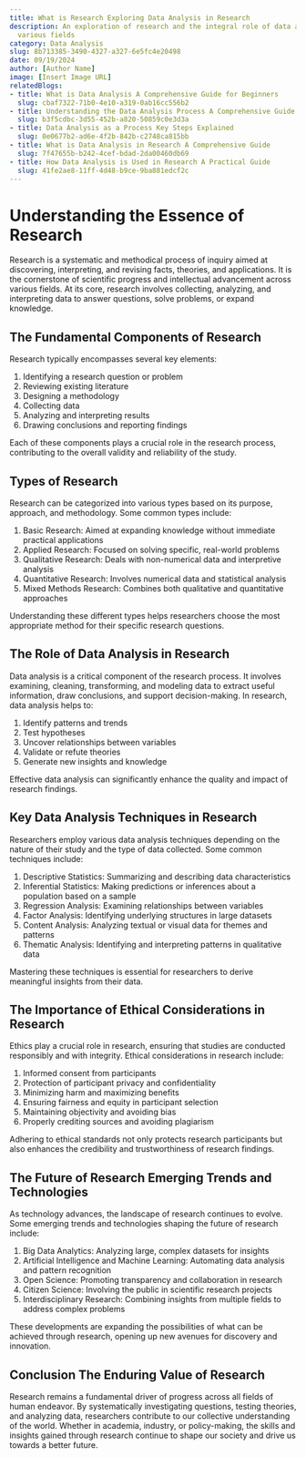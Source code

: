 ```yaml
---
title: What is Research Exploring Data Analysis in Research
description: An exploration of research and the integral role of data analysis in
  various fields
category: Data Analysis
slug: 8b713385-3490-4327-a327-6e5fc4e20498
date: 09/19/2024
author: [Author Name]
image: [Insert Image URL]
relatedBlogs:
- title: What is Data Analysis A Comprehensive Guide for Beginners
  slug: cbaf7322-71b0-4e10-a319-0ab16cc556b2
- title: Understanding the Data Analysis Process A Comprehensive Guide
  slug: b3f5cdbc-3d55-452b-a820-50859c0e3d3a
- title: Data Analysis as a Process Key Steps Explained
  slug: 0e0677b2-ad6e-4f2b-842b-c2748ca815bb
- title: What is Data Analysis in Research A Comprehensive Guide
  slug: 7f47655b-b242-4cef-bdad-2da00460db69
- title: How Data Analysis is Used in Research A Practical Guide
  slug: 41fe2ae8-11ff-4d48-b9ce-9ba881edcf2c
---
```


# Understanding the Essence of Research

Research is a systematic and methodical process of inquiry aimed at discovering, interpreting, and revising facts, theories, and applications. It is the cornerstone of scientific progress and intellectual advancement across various fields. At its core, research involves collecting, analyzing, and interpreting data to answer questions, solve problems, or expand knowledge.

## The Fundamental Components of Research

Research typically encompasses several key elements:
1. Identifying a research question or problem
2. Reviewing existing literature
3. Designing a methodology
4. Collecting data
5. Analyzing and interpreting results
6. Drawing conclusions and reporting findings

Each of these components plays a crucial role in the research process, contributing to the overall validity and reliability of the study.

## Types of Research

Research can be categorized into various types based on its purpose, approach, and methodology. Some common types include:

1. Basic Research: Aimed at expanding knowledge without immediate practical applications
2. Applied Research: Focused on solving specific, real-world problems
3. Qualitative Research: Deals with non-numerical data and interpretive analysis
4. Quantitative Research: Involves numerical data and statistical analysis
5. Mixed Methods Research: Combines both qualitative and quantitative approaches

Understanding these different types helps researchers choose the most appropriate method for their specific research questions.

## The Role of Data Analysis in Research

Data analysis is a critical component of the research process. It involves examining, cleaning, transforming, and modeling data to extract useful information, draw conclusions, and support decision-making. In research, data analysis helps to:

1. Identify patterns and trends
2. Test hypotheses
3. Uncover relationships between variables
4. Validate or refute theories
5. Generate new insights and knowledge

Effective data analysis can significantly enhance the quality and impact of research findings.

## Key Data Analysis Techniques in Research

Researchers employ various data analysis techniques depending on the nature of their study and the type of data collected. Some common techniques include:

1. Descriptive Statistics: Summarizing and describing data characteristics
2. Inferential Statistics: Making predictions or inferences about a population based on a sample
3. Regression Analysis: Examining relationships between variables
4. Factor Analysis: Identifying underlying structures in large datasets
5. Content Analysis: Analyzing textual or visual data for themes and patterns
6. Thematic Analysis: Identifying and interpreting patterns in qualitative data

Mastering these techniques is essential for researchers to derive meaningful insights from their data.

## The Importance of Ethical Considerations in Research

Ethics play a crucial role in research, ensuring that studies are conducted responsibly and with integrity. Ethical considerations in research include:

1. Informed consent from participants
2. Protection of participant privacy and confidentiality
3. Minimizing harm and maximizing benefits
4. Ensuring fairness and equity in participant selection
5. Maintaining objectivity and avoiding bias
6. Properly crediting sources and avoiding plagiarism

Adhering to ethical standards not only protects research participants but also enhances the credibility and trustworthiness of research findings.

## The Future of Research Emerging Trends and Technologies

As technology advances, the landscape of research continues to evolve. Some emerging trends and technologies shaping the future of research include:

1. Big Data Analytics: Analyzing large, complex datasets for insights
2. Artificial Intelligence and Machine Learning: Automating data analysis and pattern recognition
3. Open Science: Promoting transparency and collaboration in research
4. Citizen Science: Involving the public in scientific research projects
5. Interdisciplinary Research: Combining insights from multiple fields to address complex problems

These developments are expanding the possibilities of what can be achieved through research, opening up new avenues for discovery and innovation.

## Conclusion The Enduring Value of Research

Research remains a fundamental driver of progress across all fields of human endeavor. By systematically investigating questions, testing theories, and analyzing data, researchers contribute to our collective understanding of the world. Whether in academia, industry, or policy-making, the skills and insights gained through research continue to shape our society and drive us towards a better future.